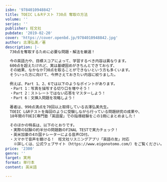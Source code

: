```yaml
---
isbn: '9784010948842'
title: TOEIC L＆Rテスト 730点 奪取の方法
volume: ''
series: ''
publisher: 旺文社
pubdate: '2019-02-20'
cover: 'https://cover.openbd.jp/9784010948842.jpg'
author: 古澤弘美／著
description: |-
  730点を奪取するために必要な問題・解法を厳選！ 

  今の英語力や、目標スコアによって、学習するべき内容は異なります。
  600点を超えたけれど、実は基礎固めがきちんとできておらず、
  その結果、なかなか730点を取ることができないという方も多くいます。 
  そういった方に向けて、今押さえておきたい内容に絞りました。

  例えば、Part 1、2、6では以下のようなポイントがあります。
  ・Part 1：写真を描写する切り口を増やそう！
  ・Part 2：ストレートではない応答をマスターしよう！
  ・Part 6：文挿入問題を攻略しよう！ 

  著者は、990点満点を70回以上取得している古澤弘美先生。
  TOEIC L&Rテストを毎回のように受験しながら行っている問題研究の成果や、
  18年間のTOEIC専門塾「英語屋」での指導経験をこの1冊にまとめました！ 

  そのほかの特長は、以下のとおりです。
  ・実際の試験の約半分の問題数のFINAL TESTで実力チェック！
  ・英米加豪の4カ国ナレーターによる音声CD付。
  ・スマホで音声を聴ける！　旺文社リスニングアプリ「英語の友」対応
  　※詳しくは、公式ウェブサイト（https://www.eigonotomo.com/）をご覧ください。
price: '2300'
genre: ''
target: 実用
format: 単行本
content: 英米語

---
```

